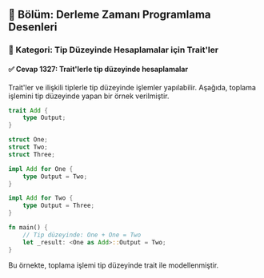 ## 📘 Bölüm: Derleme Zamanı Programlama Desenleri  
### 🔹 Kategori: Tip Düzeyinde Hesaplamalar için Trait'ler  
#### ✅ Cevap 1327: Trait'lerle tip düzeyinde hesaplamalar

Trait'ler ve ilişkili tiplerle tip düzeyinde işlemler yapılabilir. Aşağıda, toplama işlemini tip düzeyinde yapan bir örnek verilmiştir.

```rust
trait Add {
    type Output;
}

struct One;
struct Two;
struct Three;

impl Add for One {
    type Output = Two;
}

impl Add for Two {
    type Output = Three;
}

fn main() {
    // Tip düzeyinde: One + One = Two
    let _result: <One as Add>::Output = Two;
}
```
Bu örnekte, toplama işlemi tip düzeyinde trait ile modellenmiştir.
